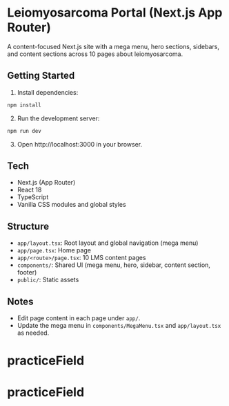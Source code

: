 # Leiomyosarcoma Portal (Next.js App Router)

A content-focused Next.js site with a mega menu, hero sections, sidebars, and content sections across 10 pages about leiomyosarcoma.

## Getting Started

1. Install dependencies:

```bash
npm install
```

2. Run the development server:

```bash
npm run dev
```

3. Open http://localhost:3000 in your browser.

## Tech

- Next.js (App Router)
- React 18
- TypeScript
- Vanilla CSS modules and global styles

## Structure

- `app/layout.tsx`: Root layout and global navigation (mega menu)
- `app/page.tsx`: Home page
- `app/<route>/page.tsx`: 10 LMS content pages
- `components/`: Shared UI (mega menu, hero, sidebar, content section, footer)
- `public/`: Static assets

## Notes

- Edit page content in each page under `app/`.
- Update the mega menu in `components/MegaMenu.tsx` and `app/layout.tsx` as needed.
# practiceField
# practiceField
